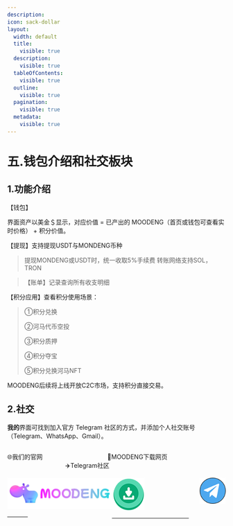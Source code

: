```yaml
---
description: 
icon: sack-dollar
layout:
  width: default
  title:
    visible: true
  description:
    visible: true
  tableOfContents:
    visible: true
  outline:
    visible: true
  pagination:
    visible: true
  metadata:
    visible: true
---
```


# 五.钱包介绍和社交板块

1.功能介绍
----------------

【钱包】

界面资产以美金＄显示，对应价值 = 已产出的 MOODENG（首页或钱包可查看实时价格） + 积分价值。

【提现】支持提现USDT与MONDENG币种

> 提现MONDENG或USDT时，统一收取5%手续费
> 转账网络支持SOL，TRON

>  【账单】记录查询所有收支明细


【积分应用】查看积分使用场景：
>
> ①积分兑换
>
> ②河马代币空投
>
> ③积分质押
>
> ④积分夺宝
>
> ⑤积分兑换河马NFT

MOODENG后续将上线开放C2C市场，支持积分直接交易。

2.社交
----------------

**我的**界面可找到加入官方 Telegram 社区的方式，并添加个人社交账号（Telegram、WhatsApp、Gmail）。

<div style="display: flex; justify-content: space-between; width=100%">

<span>🌐我们的官网</span>
&nbsp;&nbsp;&nbsp;&nbsp;&nbsp;&nbsp;&nbsp;&nbsp;&nbsp;&nbsp;&nbsp;&nbsp;&nbsp;&nbsp;&nbsp;&nbsp;&nbsp;&nbsp;&nbsp;&nbsp;&nbsp;&nbsp;&nbsp;&nbsp;&nbsp;&nbsp;&nbsp;&nbsp;&nbsp;&nbsp;&nbsp;&nbsp;&nbsp;&nbsp;&nbsp;&nbsp;&nbsp;<span>🔗MOODENG下载网页</span>
&nbsp;&nbsp;&nbsp;&nbsp;&nbsp;&nbsp;&nbsp;&nbsp;&nbsp;&nbsp;&nbsp;&nbsp;&nbsp;&nbsp;&nbsp;&nbsp;&nbsp;&nbsp;&nbsp;&nbsp;&nbsp;&nbsp;&nbsp;&nbsp;&nbsp;&nbsp;&nbsp;&nbsp;&nbsp;&nbsp;&nbsp;&nbsp;&nbsp;&nbsp;<span>✈️Telegram社区</span>
</div>

<div style="display: flex; justify-content: space-between; width=100%">
<a href="https://reg.moodengsol.me/landing.html">
<img src="../.gitbook/assets/u_icon_moodeng.png" style="display: inline" alt="官网">
&nbsp;&nbsp;&nbsp;&nbsp;&nbsp;&nbsp;&nbsp;&nbsp;&nbsp;&nbsp;&nbsp;&nbsp;
</a>
<a href="https://reg.moodengsol.me/landing.html">
<img src="../.gitbook/assets/down.png" style="display: inline" alt="官网">&nbsp;&nbsp;&nbsp;&nbsp;&nbsp;&nbsp;&nbsp;&nbsp;&nbsp;&nbsp;&nbsp;&nbsp;&nbsp;&nbsp;&nbsp;&nbsp;&nbsp;&nbsp;&nbsp;&nbsp;&nbsp;&nbsp;&nbsp;&nbsp;&nbsp;&nbsp;&nbsp;&nbsp;&nbsp;&nbsp;&nbsp;&nbsp;&nbsp;&nbsp;&nbsp;&nbsp;&nbsp;&nbsp;&nbsp;&nbsp;&nbsp;&nbsp;&nbsp;&nbsp;&nbsp;
</a>
<a href="https://t.me/MOODENG_GlobalGame">
<img src="../.gitbook/assets/u_icon_t.png" style="display: inline" alt="官网">
</a>
</div>